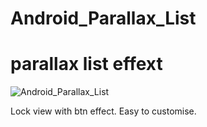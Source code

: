 
# Android_Parallax_List
# parallax list effext

![Android_Parallax_List](https://github.com/JiangYueA/android_parallax_list/tree/master/picture/demo.gif)

Lock view with btn effect. Easy to customise.
